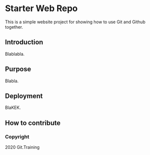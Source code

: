 # Starter Web Repo

This is a simple website project for showing how to use Git and Github together.

## Introduction 

Blablabla.

## Purpose

Blabla. 

## Deployment 

BlaKEK.

## How to contribute

### Copyright 

2020 Git.Training